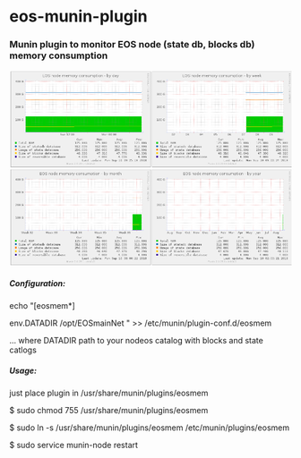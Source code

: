 # eos-munin-plugin

### Munin plugin to monitor EOS node (state db, blocks db) memory consumption

<img src="eosmem.png" alt="munin screenshot"/>

##### Configuration:
echo "[eosmem*]

env.DATADIR /opt/EOSmainNet
" >> /etc/munin/plugin-conf.d/eosmem

...
where DATADIR path to your nodeos catalog with blocks and state catlogs

##### Usage: 
just place plugin in /usr/share/munin/plugins/eosmem

$ sudo chmod 755 /usr/share/munin/plugins/eosmem

$ sudo ln -s /usr/share/munin/plugins/eosmem /etc/munin/plugins/eosmem

$ sudo service munin-node restart
